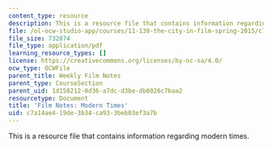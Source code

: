 ```yaml
---
content_type: resource
description: This is a resource file that contains information regarding modern times.
file: /ol-ocw-studio-app/courses/11-139-the-city-in-film-spring-2015/c7a14ae419de3b34ca933beb03ef3a7b_MIT11_139S15_ModernTimes.pdf
file_size: 732874
file_type: application/pdf
learning_resource_types: []
license: https://creativecommons.org/licenses/by-nc-sa/4.0/
ocw_type: OCWFile
parent_title: Weekly Film Notes
parent_type: CourseSection
parent_uid: 1d158212-0d36-a7dc-d3be-db0026c7baa2
resourcetype: Document
title: 'Film Notes: Modern Times'
uid: c7a14ae4-19de-3b34-ca93-3beb03ef3a7b
---
```

This is a resource file that contains information regarding modern times.
